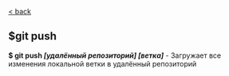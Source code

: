[< back](./readme.md)

## $git push

**$ git push *[удалённый репозиторий]* *[ветка]*** - Загружает все изменения локальной ветки в удалённый репозиторий